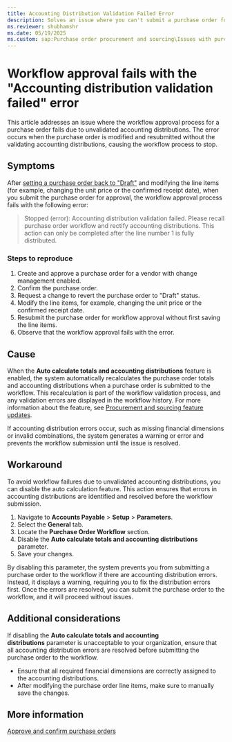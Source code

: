 ```yaml
---
title: Accounting Distribution Validation Failed Error
description: Solves an issue where you can't submit a purchase order for approval after it's updated.
ms.reviewer: shubhamshr
ms.date: 05/19/2025
ms.custom: sap:Purchase order procurement and sourcing\Issues with purchase orders
---
```

# Workflow approval fails with the "Accounting distribution validation failed" error

This article addresses an issue where the workflow approval process for a purchase order fails due to unvalidated accounting distributions. The error occurs when the purchase order is modified and resubmitted without the validating accounting distributions, causing the workflow process to stop.

## Symptoms

After [setting a purchase order back to "Draft"](/dynamics365/supply-chain/procurement/purchase-order-approval-confirmation#changing-purchase-orders) and modifying the line items (for example, changing the unit price or the confirmed receipt date), when you submit the purchase order for approval, the workflow approval process fails with the following error:

> Stopped (error): Accounting distribution validation failed. Please recall purchase order workflow and rectify accounting distributions. This action can only be completed after the line number 1 is fully distributed.

### Steps to reproduce

1. Create and approve a purchase order for a vendor with change management enabled.
2. Confirm the purchase order.
3. Request a change to revert the purchase order to "Draft" status.
4. Modify the line items, for example, changing the unit price or the confirmed receipt date.
5. Resubmit the purchase order for workflow approval without first saving the line items.
6. Observe that the workflow approval fails with the error.

## Cause

When the **Auto calculate totals and accounting distributions** feature is enabled, the system automatically recalculates the purchase order totals and accounting distributions when a purchase order is submitted to the workflow. This recalculation is part of the workflow validation process, and any validation errors are displayed in the workflow history. For more information about the feature, see [Procurement and sourcing feature updates](/dynamics365/release-plan/2023wave2/finance-supply-chain/dynamics365-supply-chain-management/procurement-sourcing-feature-state-updates-10036#features-becoming-generally-available-with-the-10036-release).

If accounting distribution errors occur, such as missing financial dimensions or invalid combinations, the system generates a warning or error and prevents the workflow submission until the issue is resolved.

## Workaround

To avoid workflow failures due to unvalidated accounting distributions, you can disable the auto calculation feature. This action ensures that errors in accounting distributions are identified and resolved before the workflow submission.

1. Navigate to **Accounts Payable** > **Setup** > **Parameters**.
2. Select the **General** tab.
3. Locate the **Purchase Order Workflow** section.
4. Disable the **Auto calculate totals and accounting distributions** parameter.
5. Save your changes.

By disabling this parameter, the system prevents you from submitting a purchase order to the workflow if there are accounting distribution errors. Instead, it displays a warning, requiring you to fix the distribution errors first. Once the errors are resolved, you can submit the purchase order to the workflow, and it will proceed without issues.

## Additional considerations

If disabling the **Auto calculate totals and accounting distributions** parameter is unacceptable to your organization, ensure that all accounting distribution errors are resolved before submitting the purchase order to the workflow.

- Ensure that all required financial dimensions are correctly assigned to the accounting distributions.
- After modifying the purchase order line items, make sure to manually save the changes.

## More information

[Approve and confirm purchase orders](/dynamics365/supply-chain/procurement/purchase-order-approval-confirmation)
